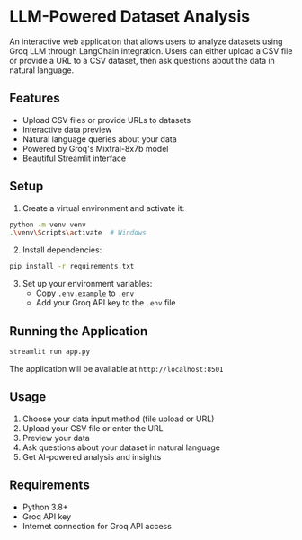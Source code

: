 # LLM-Powered Dataset Analysis

An interactive web application that allows users to analyze datasets using Groq LLM through LangChain integration. Users can either upload a CSV file or provide a URL to a CSV dataset, then ask questions about the data in natural language.

## Features

- Upload CSV files or provide URLs to datasets
- Interactive data preview
- Natural language queries about your data
- Powered by Groq's Mixtral-8x7b model
- Beautiful Streamlit interface

## Setup

1. Create a virtual environment and activate it:
```bash
python -m venv venv
.\venv\Scripts\activate  # Windows
```

2. Install dependencies:
```bash
pip install -r requirements.txt
```

3. Set up your environment variables:
   - Copy `.env.example` to `.env`
   - Add your Groq API key to the `.env` file

## Running the Application

```bash
streamlit run app.py
```

The application will be available at `http://localhost:8501`

## Usage

1. Choose your data input method (file upload or URL)
2. Upload your CSV file or enter the URL
3. Preview your data
4. Ask questions about your dataset in natural language
5. Get AI-powered analysis and insights

## Requirements

- Python 3.8+
- Groq API key
- Internet connection for Groq API access
